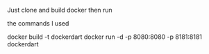 Just clone and build docker then run

the commands I used

docker build -t dockerdart
docker run -d -p 8080:8080 -p 8181:8181 dockerdart
